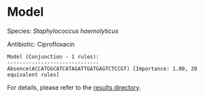 
# Model

Species: *Staphylococcus haemolyticus*

Antibiotic: Ciprofloxacin

```
Model (Conjunction - 1 rules):
------------------------------
Absence(ACCATGGCATCATAGATTGATGAGTCTCCGT) [Importance: 1.00, 20 equivalent rules]

```

For details, please refer to the [results directory](../../../../../results/scm_b/staphylococcus%20haemolyticus/ciprofloxacin/repeat_10/).

